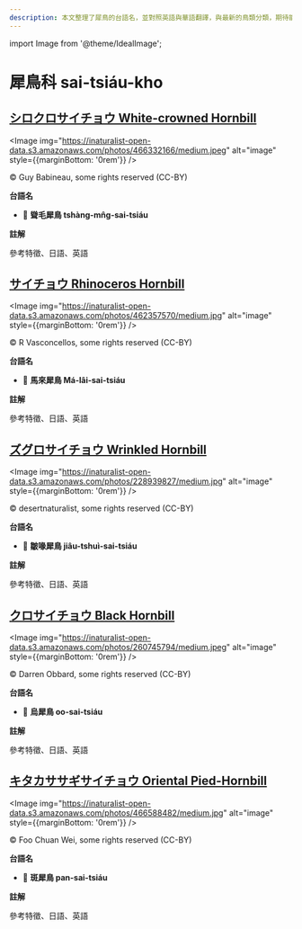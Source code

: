 ```yaml
---
description: 本文整理了犀鳥的台語名，並對照英語與華語翻譯，與最新的鳥類分類，期待能夠供未來的台語鳥類圖鑑當作參考
---
```


import Image from '@theme/IdealImage';

# 犀鳥科 sai-tsiáu-kho

## [シロクロサイチョウ White-crowned Hornbill](https://ebird.org/species/whchor2)

<Image img="https://inaturalist-open-data.s3.amazonaws.com/photos/466332166/medium.jpeg" alt="image" style={{marginBottom: '0rem'}} />

<div className="image-caption">
© Guy Babineau, some rights reserved (CC-BY)
</div>

**台語名**

- 🎯 **聳毛犀鳥 tshàng-mn̂g-sai-tsiáu**

**註解**

參考特徵、日語、英語

## [サイチョウ Rhinoceros Hornbill](https://ebird.org/species/rhihor1)

<Image img="https://inaturalist-open-data.s3.amazonaws.com/photos/462357570/medium.jpg" alt="image" style={{marginBottom: '0rem'}} />

<div className="image-caption">
© R Vasconcellos, some rights reserved (CC-BY)
</div>

**台語名**

- 🎯 **馬來犀鳥 Má-lâi-sai-tsiáu**

**註解**

參考特徵、日語、英語

## [ズグロサイチョウ Wrinkled Hornbill](https://ebird.org/species/wrihor1)

<Image img="https://inaturalist-open-data.s3.amazonaws.com/photos/228939827/medium.jpg" alt="image" style={{marginBottom: '0rem'}} />

<div className="image-caption">
© desertnaturalist, some rights reserved (CC-BY)
</div>

**台語名**

- 🎯 **皺喙犀鳥 jiâu-tshuì-sai-tsiáu**

**註解**

參考特徵、日語、英語

## [クロサイチョウ Black Hornbill](https://ebird.org/species/blahor1)

<Image img="https://inaturalist-open-data.s3.amazonaws.com/photos/260745794/medium.jpeg" alt="image" style={{marginBottom: '0rem'}} />

<div className="image-caption">
© Darren Obbard, some rights reserved (CC-BY)
</div>

**台語名**

- 🎯 **烏犀鳥 oo-sai-tsiáu**

**註解**

參考特徵、日語、英語

## [キタカササギサイチョウ Oriental Pied-Hornbill](https://ebird.org/species/orphor1)

<Image img="https://inaturalist-open-data.s3.amazonaws.com/photos/466588482/medium.jpg" alt="image" style={{marginBottom: '0rem'}} />

<div className="image-caption">
© Foo Chuan Wei, some rights reserved (CC-BY)
</div>

**台語名**

- 🎯 **斑犀鳥 pan-sai-tsiáu**

**註解**

參考特徵、日語、英語
